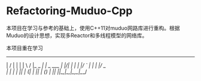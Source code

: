 # Refactoring-Muduo-Cpp


本项目在学习与参考的基础上，使用C++11对muduo网路库进行重构。根据Muduo的设计思想，实现多Reactor和多线程模型的网络库。

本项目重在学习
  __  __           _
 |  \/  |         | |
 | \  / |_   _  __| |_   _  ___
 | |\/| | | | |/ _` | | | |/ _ \
 | |  | | |_| | (_| | |_| | (_) |
 |_|  |_|\__,_|\__,_|\__,_|\___/
 
